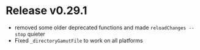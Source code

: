# Release v0.29.1

- removed some older deprecated functions and made `reloadChanges --stop` quieter
- Fixed `_directoryGamutFile` to work on all platforms

